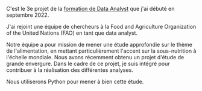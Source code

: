 C'est le 3e projet de la [formation de Data Analyst](https://github.com/GaryMauger/formation_data_analyst) que j'ai débuté en septembre 2022.

J'ai rejoint une équipe de chercheurs à la Food and Agriculture Organization of the United Nations (FAO) en tant que data analyst.

Notre équipe a pour mission de mener une étude approfondie sur le thème de l'alimentation, en mettant particulièrement l'accent sur la sous-nutrition à l'échelle mondiale.
Nous avons récemment obtenu un projet d'étude de grande envergure.
Dans le cadre de ce projet, je suis intégré pour contribuer à la réalisation des différentes analyses.

Nous utiliserons Python pour mener à bien cette étude.
